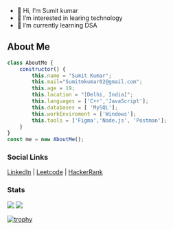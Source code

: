 - 👋 Hi, I’m Sumit kumar
- 👀 I’m interested in learing technology
- 🌱 I’m currently learning DSA

## About Me
```javascript
class AboutMe {
    constructor() {
        this.name = "Sumit Kumar";
        this.mail="Sumitmkumar02@gmail.com";
        this.age = 19;
        this.location = "[Delhi, India]";
        this.languages = ['C++','JavaScript'];
        this.databases = [ 'MySQL'];
        this.workEnviroment = ['Windows'];
        this.tools = ['Figma','Node.js', 'Postman'];
    }
}
const me = new AboutMe();
```

### Social Links 

[LinkedIn](www.linkedin.com/in/sumit-mkumar) | 
[Leetcode](https://leetcode.com/sumit_kumar2/) | 
[HackerRank](---)


### Stats
![](----) 
![](---)

[![trophy](---)](---)
